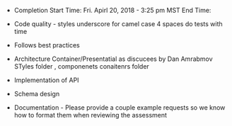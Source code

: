 * Completion
Start Time: Fri. Apirl 20, 2018 - 3:25 pm MST 
End Time:
* Code quality - styles
underscore for 
camel case
4 spaces 
do tests with time

* Follows best practices

* Architecture
Container/Presentatial as discucees by Dan Amrabmov
STyles folder , componenets conaitenrs folder
* Implementation of API

* Schema design
* Documentation - Please provide a couple example requests so we know how to format them when reviewing the assessment


